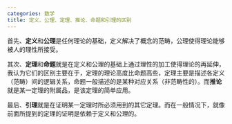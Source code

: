 ```yaml
---
categories: 数学
title: 定义、公理、定理、推论、命题和引理的区别
---
```


首先、**定义**和**公理**是任何理论的基础，定义解决了概念的范畴，公理使得理论能够被人的理性所接受。

其次、**定理**和**命题**就是在定义和公理的基础上通过理性的加工使得理论的再延伸，我认为它们的区别主要在于，定理的理论高度比命题高些，定理主要是描述各定义（范畴）间的逻辑关系，命题一般描述的是某种对应关系（非范畴性的）。而**推论**就是某一定理的附属品，是该定理的简单应用。

最后、**引理**就是在证明某一定理时所必须用到的其它定理。而在一般情况下，就像前面所提到的定理的证明是依赖于定义和公理的。


 



